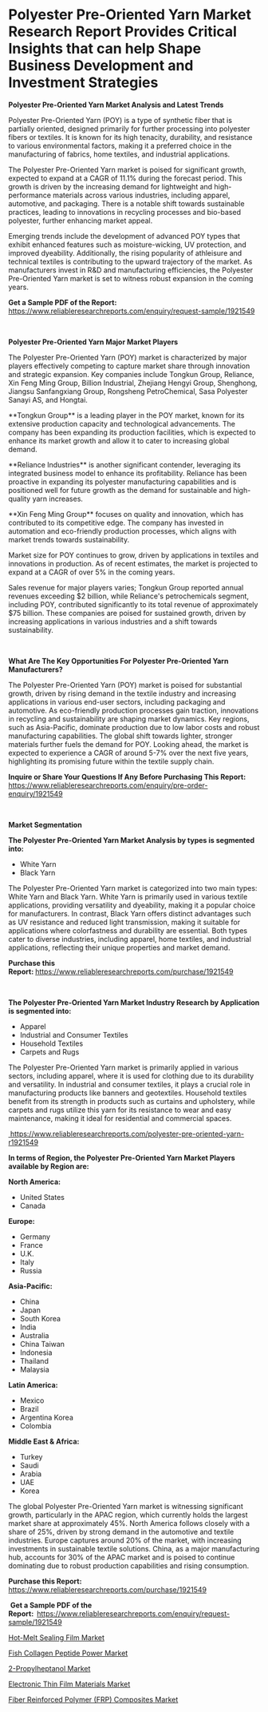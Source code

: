 <p><h1>Polyester Pre-Oriented Yarn Market Research Report Provides Critical Insights that can help Shape Business Development and Investment Strategies</h1></p><p><strong>Polyester Pre-Oriented Yarn Market Analysis and Latest Trends</strong></p>
<p><p>Polyester Pre-Oriented Yarn (POY) is a type of synthetic fiber that is partially oriented, designed primarily for further processing into polyester fibers or textiles. It is known for its high tenacity, durability, and resistance to various environmental factors, making it a preferred choice in the manufacturing of fabrics, home textiles, and industrial applications. </p><p>The Polyester Pre-Oriented Yarn market is poised for significant growth, expected to expand at a CAGR of 11.1% during the forecast period. This growth is driven by the increasing demand for lightweight and high-performance materials across various industries, including apparel, automotive, and packaging. There is a notable shift towards sustainable practices, leading to innovations in recycling processes and bio-based polyester, further enhancing market appeal. </p><p>Emerging trends include the development of advanced POY types that exhibit enhanced features such as moisture-wicking, UV protection, and improved dyeability. Additionally, the rising popularity of athleisure and technical textiles is contributing to the upward trajectory of the market. As manufacturers invest in R&D and manufacturing efficiencies, the Polyester Pre-Oriented Yarn market is set to witness robust expansion in the coming years.</p></p>
<p><strong>Get a Sample PDF of the Report:&nbsp;</strong> <a href="https://www.reliableresearchreports.com/enquiry/request-sample/1921549?utm_campaign=12&utm_medium=2&utm_source=Github&utm_content=ia&utm_term=15022025&utm_id=polyester-pre-oriented-yarn">https://www.reliableresearchreports.com/enquiry/request-sample/1921549</a></p>
<p>&nbsp;</p>
<p><strong>Polyester Pre-Oriented Yarn Major Market Players</strong></p>
<p><p>The Polyester Pre-Oriented Yarn (POY) market is characterized by major players effectively competing to capture market share through innovation and strategic expansion. Key companies include Tongkun Group, Reliance, Xin Feng Ming Group, Billion Industrial, Zhejiang Hengyi Group, Shenghong, Jiangsu Sanfangxiang Group, Rongsheng PetroChemical, Sasa Polyester Sanayi AS, and Hongtai.</p><p>**Tongkun Group** is a leading player in the POY market, known for its extensive production capacity and technological advancements. The company has been expanding its production facilities, which is expected to enhance its market growth and allow it to cater to increasing global demand. </p><p>**Reliance Industries** is another significant contender, leveraging its integrated business model to enhance its profitability. Reliance has been proactive in expanding its polyester manufacturing capabilities and is positioned well for future growth as the demand for sustainable and high-quality yarn increases. </p><p>**Xin Feng Ming Group** focuses on quality and innovation, which has contributed to its competitive edge. The company has invested in automation and eco-friendly production processes, which aligns with market trends towards sustainability.</p><p>Market size for POY continues to grow, driven by applications in textiles and innovations in production. As of recent estimates, the market is projected to expand at a CAGR of over 5% in the coming years. </p><p>Sales revenue for major players varies; Tongkun Group reported annual revenues exceeding $2 billion, while Reliance's petrochemicals segment, including POY, contributed significantly to its total revenue of approximately $75 billion. These companies are poised for sustained growth, driven by increasing applications in various industries and a shift towards sustainability.</p></p>
<p>&nbsp;</p>
<p><strong>What Are The Key Opportunities For Polyester Pre-Oriented Yarn Manufacturers?</strong></p>
<p><p>The Polyester Pre-Oriented Yarn (POY) market is poised for substantial growth, driven by rising demand in the textile industry and increasing applications in various end-user sectors, including packaging and automotive. As eco-friendly production processes gain traction, innovations in recycling and sustainability are shaping market dynamics. Key regions, such as Asia-Pacific, dominate production due to low labor costs and robust manufacturing capabilities. The global shift towards lighter, stronger materials further fuels the demand for POY. Looking ahead, the market is expected to experience a CAGR of around 5-7% over the next five years, highlighting its promising future within the textile supply chain.</p></p>
<p><strong>Inquire or Share Your Questions If Any Before Purchasing This Report:</strong> <a href="https://www.reliableresearchreports.com/enquiry/pre-order-enquiry/1921549?utm_campaign=12&utm_medium=2&utm_source=Github&utm_content=ia&utm_term=15022025&utm_id=polyester-pre-oriented-yarn">https://www.reliableresearchreports.com/enquiry/pre-order-enquiry/1921549</a></p>
<p>&nbsp;</p>
<p><strong>Market Segmentation</strong></p>
<p><strong>The Polyester Pre-Oriented Yarn Market Analysis by types is segmented into:</strong></p>
<p><ul><li>White Yarn</li><li>Black Yarn</li></ul></p>
<p><p>The Polyester Pre-Oriented Yarn market is categorized into two main types: White Yarn and Black Yarn. White Yarn is primarily used in various textile applications, providing versatility and dyeability, making it a popular choice for manufacturers. In contrast, Black Yarn offers distinct advantages such as UV resistance and reduced light transmission, making it suitable for applications where colorfastness and durability are essential. Both types cater to diverse industries, including apparel, home textiles, and industrial applications, reflecting their unique properties and market demand.</p></p>
<p><strong>Purchase this Report:&nbsp;</strong><a href="https://www.reliableresearchreports.com/purchase/1921549?utm_campaign=12&utm_medium=2&utm_source=Github&utm_content=ia&utm_term=15022025&utm_id=polyester-pre-oriented-yarn">https://www.reliableresearchreports.com/purchase/1921549</a></p>
<p>&nbsp;</p>
<p><strong>The Polyester Pre-Oriented Yarn Market Industry Research by Application is segmented into:</strong></p>
<p><ul><li>Apparel</li><li>Industrial and Consumer Textiles</li><li>Household Textiles</li><li>Carpets and Rugs</li></ul></p>
<p><p>The Polyester Pre-Oriented Yarn market is primarily applied in various sectors, including apparel, where it is used for clothing due to its durability and versatility. In industrial and consumer textiles, it plays a crucial role in manufacturing products like banners and geotextiles. Household textiles benefit from its strength in products such as curtains and upholstery, while carpets and rugs utilize this yarn for its resistance to wear and easy maintenance, making it ideal for residential and commercial spaces.</p></p>
<p><a href="https://www.reliableresearchreports.com/polyester-pre-oriented-yarn-r1921549?utm_campaign=12&utm_medium=2&utm_source=Github&utm_content=ia&utm_term=15022025&utm_id=polyester-pre-oriented-yarn">&nbsp;https://www.reliableresearchreports.com/polyester-pre-oriented-yarn-r1921549</a></p>
<p><strong>In terms of Region, the Polyester Pre-Oriented Yarn Market Players available by Region are:</strong></p>
<p>
    <p> <strong> North America: </strong>
        <ul>
            <li>United States</li>
            <li>Canada</li>
        </ul>
        </p> 
    <p> <strong> Europe: </strong>
        <ul>
            <li>Germany</li>
            <li>France</li>
            <li>U.K.</li>
            <li>Italy</li>
            <li>Russia</li>
        </ul>
        </p> 
    <p> <strong> Asia-Pacific: </strong>
        <ul>
            <li>China</li>
            <li>Japan</li>
            <li>South Korea</li>
            <li>India</li>
            <li>Australia</li>
            <li>China Taiwan</li>
            <li>Indonesia</li>
            <li>Thailand</li>
            <li>Malaysia</li>
        </ul>
        </p> 
    <p> <strong> Latin America: </strong>
        <ul>
            <li>Mexico</li>
            <li>Brazil</li>
            <li>Argentina Korea</li>
            <li>Colombia</li>
        </ul>
        </p> 
    <p> <strong> Middle East & Africa: </strong>
        <ul>
            <li>Turkey</li>
            <li>Saudi</li>
            <li>Arabia</li>
            <li>UAE</li>
            <li>Korea</li>
        </ul>
    </p>
    </p>
<p><p>The global Polyester Pre-Oriented Yarn market is witnessing significant growth, particularly in the APAC region, which currently holds the largest market share at approximately 45%. North America follows closely with a share of 25%, driven by strong demand in the automotive and textile industries. Europe captures around 20% of the market, with increasing investments in sustainable textile solutions. China, as a major manufacturing hub, accounts for 30% of the APAC market and is poised to continue dominating due to robust production capabilities and rising consumption.</p></p>
<p><strong>Purchase this Report: </strong><a href="https://www.reliableresearchreports.com/purchase/1921549?utm_campaign=12&utm_medium=2&utm_source=Github&utm_content=ia&utm_term=15022025&utm_id=polyester-pre-oriented-yarn">https://www.reliableresearchreports.com/purchase/1921549</a></p>
<p>&nbsp;<strong>Get a Sample PDF of the Report:&nbsp;&nbsp;</strong><a href="https://www.reliableresearchreports.com/enquiry/request-sample/1921549?utm_campaign=12&utm_medium=2&utm_source=Github&utm_content=ia&utm_term=15022025&utm_id=polyester-pre-oriented-yarn">https://www.reliableresearchreports.com/enquiry/request-sample/1921549</a></p>
<p><strong></strong></p>
<p><p><a href="https://github.com/rushanday/Market-Research-Report-List-1/blob/main/hot-melt-sealing-film-market.md?utm_campaign=12&utm_medium=2&utm_source=Github&utm_content=ia&utm_term=15022025&utm_id=polyester-pre-oriented-yarn">Hot-Melt Sealing Film Market</a></p><p><a href="https://github.com/mshiradeth/Market-Research-Report-List-1/blob/main/fish-collagen-peptide-power-market.md?utm_campaign=12&utm_medium=2&utm_source=Github&utm_content=ia&utm_term=15022025&utm_id=polyester-pre-oriented-yarn">Fish Collagen Peptide Power Market</a></p><p><a href="https://github.com/sadithsondah72/Market-Research-Report-List-1/blob/main/2-propylheptanol-market.md?utm_campaign=12&utm_medium=2&utm_source=Github&utm_content=ia&utm_term=15022025&utm_id=polyester-pre-oriented-yarn">2-Propylheptanol Market</a></p><p><a href="https://github.com/katonmarti489/Market-Research-Report-List-1/blob/main/electronic-thin-film-materials-market.md?utm_campaign=12&utm_medium=2&utm_source=Github&utm_content=ia&utm_term=15022025&utm_id=polyester-pre-oriented-yarn">Electronic Thin Film Materials Market</a></p><p><a href="https://github.com/nemcemakoi/Market-Research-Report-List-1/blob/main/fiber-reinforced-polymer-frp-composites-market.md?utm_campaign=12&utm_medium=2&utm_source=Github&utm_content=ia&utm_term=15022025&utm_id=polyester-pre-oriented-yarn">Fiber Reinforced Polymer (FRP) Composites Market</a></p></p>